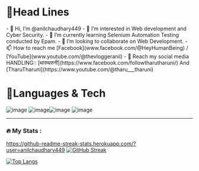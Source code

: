 <h1>🔗Head Lines</h1> 
- 👋 Hi, I’m @anilchaudhary449
- 👀 I’m interested in Web development and Cyber Security.
- 🌱 I’m currently learning Selenium Automation Testing conducted by Epam.
- 💞️ I’m looking to collaborate on Web Development.
- 📫 How to reach me [Facebook](www.facebook.com/@HeyHumanBeing) / [YouTube](www.youtube.com/@thevloggeranil)
- 🔗 Reach my social media HANDLING:: [थारुथरुनी](https://www.facebook.com/followtharutharuni/) And [TharuTharuni](https://www.youtube.com/@tharu___tharuni)


<h1>🔗Languages & Tech</h1>

![image](https://user-images.githubusercontent.com/87251166/235371646-b0616c05-7a00-4c98-a2c4-babfcaac9662.png) ![image](https://user-images.githubusercontent.com/87251166/235371655-28dcf3de-2de2-44af-a0eb-6bc896a988a0.png)![image](https://user-images.githubusercontent.com/87251166/235371661-1f38fdff-5a73-41ec-9462-200c4211b80d.png) ![image](https://user-images.githubusercontent.com/87251166/235371676-cd45c842-4d95-4f86-8831-d6ee345548a8.png) 

---

### :fire: My Stats :
https://github-readme-streak-stats.herokuapp.com/?user=anilchaudhary449
[![GitHub Streak](http://github-readme-streak-stats.herokuapp.com?user=anilchaudhary449&theme=dark&background=000000)](https://git.io/streak-stats)


[![Top Langs](https://github-readme-stats.vercel.app/api/top-langs/?username=anilchaudhary449&layout=compact&theme=vision-friendly-dark)](https://github.com/anuraghazra/github-readme-stats)

<!---
anilchaudhary449/anilchaudhary449 is a ✨ special ✨ repository because its `README.md` (this file) appears on your GitHub profile.
You can click the Preview link to take a look at your changes.
--->
